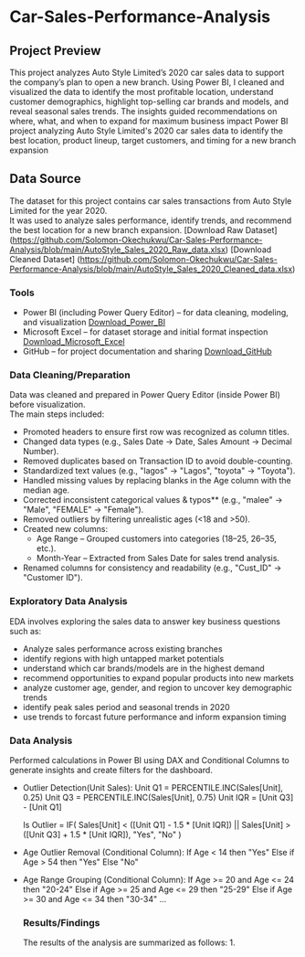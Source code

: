 # Car-Sales-Performance-Analysis

## Project Preview

This project analyzes Auto Style Limited’s 2020 car sales data to support the company’s plan to open a new branch. Using Power BI, I cleaned and visualized the data to identify the most profitable location, understand customer demographics, highlight top-selling car brands and models, and reveal seasonal sales trends. The insights guided recommendations on where, what, and when to expand for maximum business impact
Power BI project analyzing Auto Style Limited's 2020 car sales data to identify the best location, product lineup, target customers, and timing for a new branch expansion

## Data Source

The dataset for this project contains car sales transactions from Auto Style Limited for the year 2020.  
It was used to analyze sales performance, identify trends, and recommend the best location for a new branch expansion.
[Download Raw Dataset] (https://github.com/Solomon-Okechukwu/Car-Sales-Performance-Analysis/blob/main/AutoStyle_Sales_2020_Raw_data.xlsx)
[Download Cleaned Dataset] (https://github.com/Solomon-Okechukwu/Car-Sales-Performance-Analysis/blob/main/AutoStyle_Sales_2020_Cleaned_data.xlsx)

### Tools

- Power BI (including Power Query Editor) – for data cleaning, modeling, and visualization [Download_Power_BI](https://powerbi.microsoft.com/)  
- Microsoft Excel – for dataset storage and initial format inspection [Download_Microsoft_Excel](https://www.microsoft.com/microsoft-365/excel) 
- GitHub – for project documentation and sharing [Download_GitHub](https://github.com/)

### Data Cleaning/Preparation

  Data was cleaned and prepared in Power Query Editor (inside Power BI) before visualization.  
  The main steps included:

- Promoted headers to ensure first row was recognized as column titles.
- Changed data types (e.g., Sales Date → Date, Sales Amount → Decimal Number).
- Removed duplicates based on Transaction ID to avoid double-counting.
- Standardized text values (e.g., "lagos" → "Lagos", "toyota" → "Toyota").
- Handled missing values by replacing blanks in the Age column with the median age.
- Corrected inconsistent categorical values & typos** (e.g., "malee" → "Male", "FEMALE" → "Female").
- Removed outliers by filtering unrealistic ages (<18 and >50).
- Created new columns:
  - Age Range – Grouped customers into categories (18–25, 26–35, etc.).
  - Month-Year – Extracted from Sales Date for sales trend analysis.
- Renamed columns for consistency and readability (e.g., "Cust_ID" → "Customer ID").

### Exploratory Data Analysis
  EDA involves exploring the sales data to answer key business questions such as:
- Analyze sales performance across existing branches
- identify regions with high untapped market potentials
- understand which car brands/models are in the highest demand
- recommend opportunities to expand popular products into new markets
- analyze customer age, gender, and region to uncover key demographic trends
- identify peak sales period and seasonal trends in 2020
- use trends to forcast future performance and inform expansion timing

### Data Analysis
  Performed calculations in Power BI using DAX and Conditional Columns to generate insights and create filters for the dashboard.
- Outlier Detection(Unit Sales): Unit Q1 = PERCENTILE.INC(Sales[Unit], 0.25)
  Unit Q3 = PERCENTILE.INC(Sales[Unit], 0.75)
  Unit IQR = [Unit Q3] - [Unit Q1]

  Is Outlier =
  IF(
    Sales[Unit] < ([Unit Q1] - 1.5 * [Unit IQR]) ||
    Sales[Unit] > ([Unit Q3] + 1.5 * [Unit IQR]),
    "Yes", "No"
    )
- Age Outlier Removal (Conditional Column): If Age < 14 then "Yes"
  Else if Age > 54 then "Yes"
  Else "No"
- Age Range Grouping (Conditional Column): If Age >= 20 and Age <= 24 then "20-24"
  Else if Age >= 25 and Age <= 29 then "25-29"
  Else if Age >= 30 and Age <= 34 then "30-34"
  ...

  ### Results/Findings
    The results of the analysis are summarized as follows:
  1. 




